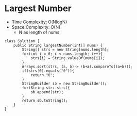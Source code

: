 # Largest Number

- Time Complexity: O(NlogN)
- Space Complexity: O(N)
  - N as length of nums

```
class Solution {
    public String largestNumber(int[] nums) {
        String[] strs = new String[nums.length];
        for(int i = 0; i < nums.length; i++){
            strs[i] = String.valueOf(nums[i]);
        }
        Arrays.sort(strs, (a, b)-> (b+a).compareTo((a+b)));
        if(strs[0].equals("0")){
            return "0";
        }
        StringBuilder sb = new StringBuilder();
        for(String str: strs){
            sb.append(str);
        }
        return sb.toString();
    }
}
```
